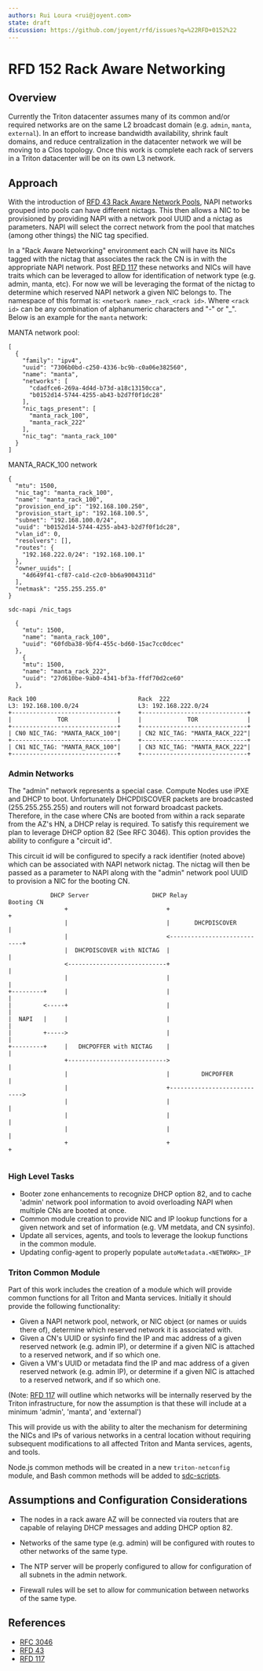 ```yaml
---
authors: Rui Loura <rui@joyent.com>
state: draft
discussion: https://github.com/joyent/rfd/issues?q=%22RFD+0152%22
---
```


<!--
    This Source Code Form is subject to the terms of the Mozilla Public
    License, v. 2.0. If a copy of the MPL was not distributed with this
    file, You can obtain one at http://mozilla.org/MPL/2.0/.
-->

<!--
    Copyright (c) 2018, Joyent Inc.
-->


# RFD 152 Rack Aware Networking

## Overview
Currently the Triton datacenter assumes many of its common and/or required
networks are on the same L2 broadcast domain (e.g. `admin`, `manta`,
`external`).  In an effort to increase bandwidth availability, shrink fault
domains, and reduce centralization in the datacenter network we will be moving
to a Clos topology.  Once this work is complete each rack of servers in a Triton
datacenter will be on its own L3 network.

## Approach
With the introduction of [RFD 43 Rack Aware Network Pools][RFD 43], NAPI
networks grouped into pools can have different nictags.  This then allows a NIC
to be provisioned by providing NAPI with a network pool UUID and a nictag as
parameters.  NAPI will select the correct network from the pool that matches
(among other things) the NIC tag specified.  

In a "Rack Aware Networking" environment each CN will have its NICs tagged with
the nictag that associates the rack the CN is in with the appropriate NAPI
network.  Post [RFD 117] these networks and NICs will have traits which can be
leveraged to allow for identification of network type (e.g. admin, manta, etc).
For now we will be leveraging the format of the nictag to determine which
reserved NAPI network a given NIC belongs to.  The namespace of this format is:
`<network name>_rack_<rack id>`.  Where `<rack id>` can be any combination
of alphanumeric characters and "-" or "_".   Below is an example for the
`manta` network:

MANTA network pool:
```
[
  {
    "family": "ipv4",
    "uuid": "7306b0bd-c250-4336-bc9b-c0a06e382560",
    "name": "manta",
    "networks": [
      "cdadfce6-269a-4d4d-b73d-a18c13150cca",
      "b0152d14-5744-4255-ab43-b2d7f0f1dc28"
    ],
    "nic_tags_present": [
      "manta_rack_100",
      "manta_rack_222"
    ],
    "nic_tag": "manta_rack_100"
  }
]
```

MANTA_RACK_100 network
```
{
  "mtu": 1500,
  "nic_tag": "manta_rack_100",
  "name": "manta_rack_100",
  "provision_end_ip": "192.168.100.250",
  "provision_start_ip": "192.168.100.5",
  "subnet": "192.168.100.0/24",
  "uuid": "b0152d14-5744-4255-ab43-b2d7f0f1dc28",
  "vlan_id": 0,
  "resolvers": [],                                                    
  "routes": {                                                         
    "192.168.222.0/24": "192.168.100.1"                               
  },                                                                  
  "owner_uuids": [                                                    
    "4d649f41-cf87-ca1d-c2c0-bb6a9004311d"                            
  ],                                                                  
  "netmask": "255.255.255.0"                                          
}                                                                     
```

`sdc-napi /nic_tags`
```
  {
    "mtu": 1500,
    "name": "manta_rack_100",
    "uuid": "60fdba38-9bf4-455c-bd60-15ac7cc0dcec"                    
  },                                                                  
    {                                                                 
    "mtu": 1500,                                                      
    "name": "manta_rack_222",                                         
    "uuid": "27d610be-9ab0-4341-bf3a-ffdf70d2ce60"
  },

```

```                                                                   
Rack 100                             Rack  222                        
L3: 192.168.100.0/24                 L3: 192.168.222.0/24             
+------------------------------+     +------------------------------+ 
|             TOR              |     |             TOR              | 
+------------------------------+     +------------------------------+ 
| CN0 NIC_TAG: "MANTA_RACK_100"|     | CN2 NIC_TAG: "MANTA_RACK_222"| 
+------------------------------+     +------------------------------+ 
| CN1 NIC_TAG: "MANTA_RACK_100"|     | CN3 NIC_TAG: "MANTA_RACK_222"| 
+------------------------------+     +------------------------------+ 
```    


### Admin Networks                                                     
                                                                      
The "admin" network represents a special case.  Compute Nodes use iPXE and DHCP
to boot.  Unfortunately DHCPDISCOVER packets are broadcasted (255.255.255.255)
and routers will not forward broadcast packets.  Therefore, in the case where
CNs are booted from within a rack separate from the AZ's HN, a DHCP relay is
required.  To satisfy this requirement we plan to leverage DHCP option 82 (See
RFC 3046).  This option provides the ability to configure a "circuit id".  

This circuit id will be configured to specify a rack identifier (noted above) 
which can be associated with NAPI network nictag.  The nictag will then be
passed as a parameter to NAPI along with the "admin" network pool UUID to
provision a NIC for the booting CN.


```                                                                   
            DHCP Server                  DHCP Relay                  Booting CN
                +                            +                            +
                |                            |       DHCPDISCOVER         |
                |                            <----------------------------+
                |  DHCPDISCOVER with NICTAG  |                            |
                <----------------------------+                            |
                |                            |                            |
+---------+     |                            |                            |
|         <-----+                            |                            |
|  NAPI   |     |                            |                            |
|         +----->                            |                            |
+---------+     |   DHCPOFFER with NICTAG    |                            |
                +---------------------------->                            |
                |                            |         DHCPOFFER          |
                |                            +---------------------------->
                |                            |                            |
                |                            |                            |
                |                            |                            |
                +                            +                            +
                                                                      
```                                                                   

### High Level Tasks
* Booter zone enhancements to recognize DHCP option 82, and to cache 'admin'
network pool information to avoid overloading NAPI when multiple CNs are booted
at once.
* Common module creation to provide NIC and IP lookup functions for a given
network and set of information (e.g. VM metdata, and CN sysinfo).
* Update all services, agents, and tools to leverage the lookup functions in
the common module.
* Updating config-agent to properly populate `autoMetadata.<NETWORK>_IP` 

### Triton Common Module
Part of this work includes the creation of a module which will provide common
functions for all Triton and Manta services.  Initially it should provide the
following functionality:  

* Given a NAPI network pool, network, or NIC object (or names or uuids there
of), determine which reserved network it is associated with.
* Given a CN's UUID or sysinfo find the IP and mac address of a given reserved
network (e.g. admin IP), or determine if a given NIC is attached to a reserved
network, and if so which one.
* Given a VM's UUID or metadata find the IP and mac address of a given reserved
network (e.g. admin IP), or determine if a given NIC is attached to a reserved
network, and if so which one.

(Note: [RFD 117] will outline which networks will be internally reserved by the
 Triton infrastructure, for now the assumption is that these will include at a
 minimum 'admin', 'manta', and 'external')


This will provide us with the ability to alter the mechanism for determining
the NICs and IPs of various networks in a central location without requiring
subsequent modifications to all affected Triton and Manta services, agents, and
tools.

Node.js common methods will be created in a new `triton-netconfig` module, and
Bash common methods will be added to [sdc-scripts].


## Assumptions and Configuration Considerations

* The nodes in a rack aware AZ will be connected via routers that are capable of
relaying DHCP messages and adding DHCP option 82. 

* Networks of the same type (e.g. admin) will be configured with routes to
other networks of the same type.

* The NTP server will be properly configured to allow for configuration of all
subnets in the admin network.

* Firewall rules will be set to allow for communication between networks of the
same type.

## References

* [RFC 3046]
* [RFD 43]
* [RFD 117]

[RFD 117]: https://github.com/joyent/rfd/blob/master/rfd/0117/README.md
[RFC 3046]: https://tools.ietf.org/html/rfc3046
[RFD 43]: https://github.com/joyent/rfd/blob/master/rfd/0043/README.md
[sdc-scripts]: https://github.com/joyent/sdc-scripts
